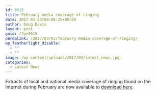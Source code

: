 ```yaml
---
id: 9615
title: February media coverage of ringing
date: 2017-03-03T09:08:25+00:00
author: Doug Davis
layout: post
guid: /?p=9615
permalink: /2017/03/03/february-media-coverage-of-ringing/
wp_featherlight_disable:
  - ""
  - ""
image: /wp-content/uploads/2017/03/latest_news.jpg
categories:
  - Latest News
---
```

Extracts of local and national media coverage of ringing found on the Internet during February are now available to <a href="https://cccbr.org.uk/wp-content/uploads/2017/03/2017-02-web.pdf" target="_blank">download here</a>.
